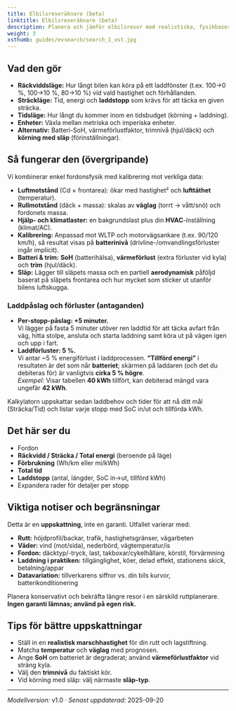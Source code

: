 ```yaml
---
title: Elbilsreseräknare (beta)
linktitle: Elbilsreseräknare (beta)
description: Planera och jämför elbilsresor med realistiska, fysikbaserade uppskattningar. Välj läge (Räckvidd, Sträcka eller Tid), ställ in hastighet och väder, och se hur olika bilar står sig—total tid, laddstopp och energianvändning—i en vy.
weight: 3
xsthumb: guides/evsearch/search_1_xst.jpg
---
```

<!-- markdownlint-disable MD033 -->

## Vad den gör

* **Räckviddsläge:** Hur långt bilen kan köra på ett laddfönster (t.ex. 100→0 %, 100→10 %, 80→10 %) vid vald hastighet och förhållanden.
* **Sträckläge:** Tid, energi och **laddstopp** som krävs för att täcka en given sträcka.
* **Tidsläge:** Hur långt du kommer inom en tidsbudget (körning + laddning).
* **Enheter:** Växla mellan metriska och imperiska enheter.
* **Alternativ:** Batteri-SoH, värmeförlustfaktor, trimnivå (hjul/däck) och **körning med släp** (förinställningar).

## Så fungerar den (övergripande)

Vi kombinerar enkel fordonsfysik med kalibrering mot verkliga data:

* **Luftmotstånd** (Cd × frontarea): ökar med hastighet² och **lufttäthet** (temperatur).
* **Rullmotstånd** (däck + massa): skalas av **väglag** (torrt → vått/snö) och fordonets massa.
* **Hjälp- och klimatlaster:** en bakgrundslast plus din **HVAC**-inställning (klimat/AC).
* **Kalibrering:** Anpassad mot WLTP och motorvägsankare (t.ex. 90/120 km/h), så resultat visas på **batterinivå** (drivline-/omvandlingsförluster ingår implicit).
* **Batteri & trim:** **SoH** (batterihälsa), **värmeförlust** (extra förluster vid kyla) och **trim** (hjul/däck).
* **Släp:** Lägger till släpets massa och en partiell **aerodynamisk** påföljd baserat på släpets frontarea och hur mycket som sticker ut utanför bilens luftskugga.

### Laddpåslag och förluster (antaganden)

* **Per-stopp-påslag: +5 minuter.**  
  Vi lägger på fasta 5 minuter utöver ren laddtid för att täcka avfart från väg, hitta stolpe, ansluta och starta laddning samt köra ut på vägen igen och upp i fart.
* **Laddförluster: 5 %.**  
  Vi antar ~5 % energiförlust i laddprocessen. **”Tillförd energi”** i resultaten är det som når **batteriet**; skärmen på laddaren (och det du debiteras för) är vanligtvis **cirka 5 % högre**.  
  *Exempel:* Visar tabellen **40 kWh** tillfört, kan debiterad mängd vara ungefär **42 kWh**.

Kalkylatorn uppskattar sedan laddbehov och tider för att nå ditt mål (Sträcka/Tid) och listar varje stopp med SoC in/ut och tillförda kWh.

## Det här ser du

* Fordon
* **Räckvidd / Sträcka / Total energi** (beroende på läge)
* **Förbrukning** (Wh/km eller mi/kWh)
* **Total tid**
* **Laddstopp** (antal, längder, SoC in→ut, tillförd kWh)
* Expandera rader för detaljer per stopp

## Viktiga notiser och begränsningar

Detta är en **uppskattning**, inte en garanti. Utfallet varierar med:

* **Rutt:** höjdprofil/backar, trafik, hastighetsgränser, vägarbeten
* **Väder:** vind (mot/sida), nederbörd, vägtemperatur/is
* **Fordon:** däcktyp/-tryck, last, takboxar/cykelhållare, körstil, förvärmning
* **Laddning i praktiken:** tillgänglighet, köer, delad effekt, stationens skick, betalning/appar
* **Datavariation:** tillverkarens siffror vs. din bils kurvor, batterikonditionering

Planera konservativt och bekräfta längre resor i en särskild ruttplanerare. **Ingen garanti lämnas; använd på egen risk.**

## Tips för bättre uppskattningar

* Ställ in en **realistisk marschhastighet** för din rutt och lagstiftning.
* Matcha **temperatur** och **väglag** med prognosen.
* Ange **SoH** om batteriet är degraderat; använd **värmeförlustfaktor** vid sträng kyla.
* Välj den **trimnivå** du faktiskt kör.
* Vid körning med släp: välj närmaste **släp-typ**.

---

*Modellversion:* v1.0 · *Senast uppdaterad:* 2025-09-20
